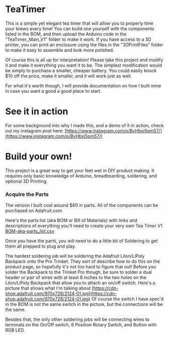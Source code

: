 # TeaTimer

This is a simple yet elegant tea timer that will allow you to properly time your brews every time! You can build one yourself with the components listed in the BOM, and then upload the Arduino code in the "TeaTimer_Main_V1" folder to make it work. If you have access to a 3D printer, you can print an enclosure using the files in the "3DPrintFiles" folder  to make it easy to assemble and look more polished.

Of course this is all up for interpretation! Please take this project and modify it and make it everything you want it to be. The simplest modification would be simply to purchase a smaller, cheaper battery. You could easily knock $10 off the price, make it smaller, and it will work just as well.

For what it's worth though, I will provide documentation on how I built mine in case you want a good a good place to start.

# See it in action
For some background into why I made this, and a demo of it in action, check out my instagram post here:
[https://www.instagram.com/p/ByHbxj5pm57/](https://www.instagram.com/p/ByHbxj5pm57/)


# Build your own!
This project is a great way to get your feet wet in DIY product making. It requires only basic knowledge of Arduino, breadboarding, soldering, and optional 3D Printing.

### Acquire the Parts
The version I built cost around $60 in parts. All of the components can be purchased on Adafruit.com 

Here's the parts list (aka BOM or Bill of Materials) with links and descriptions of everything you'll need to create your very own Tea Timer V1
[BOM-aka-parts_list.csv](https://github.com/EfficiencyJunky/TeaTimerV1/blob/master/BOM-aka-parts_list.csv "BOM-aka-parts_list.csv")

Once you have the parts, you will need to do a little bit of Soldering to get them all prepped to plug and play.

The hardest soldering job will be soldering the Adafruit LiIon/LiPoly Backpack onto the Pro Trinket. They sort of describe how to do this on the product page, so hopefully it's not too hard to figure that out! Before you solder the Backpack to the Trinket Pro though, be sure to solder a dual header or pair of wires with at least 8 inches to the two holes on the LiIon/LiPoly Backpack that allow you to attach an on/off switch. Here's a picture that shows what I'm talking about
[https://cdn-shop.adafruit.com/970x728/2124-01.jpg](https://cdn-shop.adafruit.com/970x728/2124-01.jpg)
Of course the switch I have spec'd in the BOM is not the same switch in the picture, but the connections will be the same.

Besides that, the only other soldering jobs will be connecting wires to terminals on the On/Off switch, 8 Position Rotary Switch, and Button with RGB LED. 
<!--stackedit_data:
eyJoaXN0b3J5IjpbMTMxNDI1NzIyOCw4MzQ3OTA3ODcsMTIzMD
Y1MzY4MV19
-->